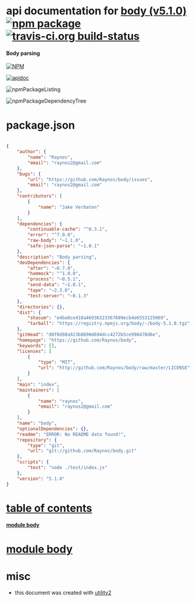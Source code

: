 # api documentation for  [body (v5.1.0)](https://github.com/Raynos/body)  [![npm package](https://img.shields.io/npm/v/npmdoc-body.svg?style=flat-square)](https://www.npmjs.org/package/npmdoc-body) [![travis-ci.org build-status](https://api.travis-ci.org/npmdoc/node-npmdoc-body.svg)](https://travis-ci.org/npmdoc/node-npmdoc-body)
#### Body parsing

[![NPM](https://nodei.co/npm/body.png?downloads=true)](https://www.npmjs.com/package/body)

[![apidoc](https://npmdoc.github.io/node-npmdoc-body/build/screenCapture.buildNpmdoc.browser._2Fhome_2Ftravis_2Fbuild_2Fnpmdoc_2Fnode-npmdoc-body_2Ftmp_2Fbuild_2Fapidoc.html.png)](https://npmdoc.github.io/node-npmdoc-body/build/apidoc.html)

![npmPackageListing](https://npmdoc.github.io/node-npmdoc-body/build/screenCapture.npmPackageListing.svg)

![npmPackageDependencyTree](https://npmdoc.github.io/node-npmdoc-body/build/screenCapture.npmPackageDependencyTree.svg)



# package.json

```json

{
    "author": {
        "name": "Raynos",
        "email": "raynos2@gmail.com"
    },
    "bugs": {
        "url": "https://github.com/Raynos/body/issues",
        "email": "raynos2@gmail.com"
    },
    "contributors": [
        {
            "name": "Jake Verbaten"
        }
    ],
    "dependencies": {
        "continuable-cache": "^0.3.1",
        "error": "^7.0.0",
        "raw-body": "~1.1.0",
        "safe-json-parse": "~1.0.1"
    },
    "description": "Body parsing",
    "devDependencies": {
        "after": "~0.7.0",
        "hammock": "^1.0.0",
        "process": "~0.5.1",
        "send-data": "~1.0.1",
        "tape": "~2.3.0",
        "test-server": "~0.1.3"
    },
    "directories": {},
    "dist": {
        "shasum": "e4ba0ce410a46936323367609ecb4e6553125069",
        "tarball": "https://registry.npmjs.org/body/-/body-5.1.0.tgz"
    },
    "gitHead": "d0f0d98a923b8690d694dcc4272b5ce998470d6e",
    "homepage": "https://github.com/Raynos/body",
    "keywords": [],
    "licenses": [
        {
            "type": "MIT",
            "url": "http://github.com/Raynos/body/raw/master/LICENSE"
        }
    ],
    "main": "index",
    "maintainers": [
        {
            "name": "raynos",
            "email": "raynos2@gmail.com"
        }
    ],
    "name": "body",
    "optionalDependencies": {},
    "readme": "ERROR: No README data found!",
    "repository": {
        "type": "git",
        "url": "git://github.com/Raynos/body.git"
    },
    "scripts": {
        "test": "node ./test/index.js"
    },
    "version": "5.1.0"
}
```



# <a name="apidoc.tableOfContents"></a>[table of contents](#apidoc.tableOfContents)

#### [module body](#apidoc.module.body)



# <a name="apidoc.module.body"></a>[module body](#apidoc.module.body)



# misc
- this document was created with [utility2](https://github.com/kaizhu256/node-utility2)
